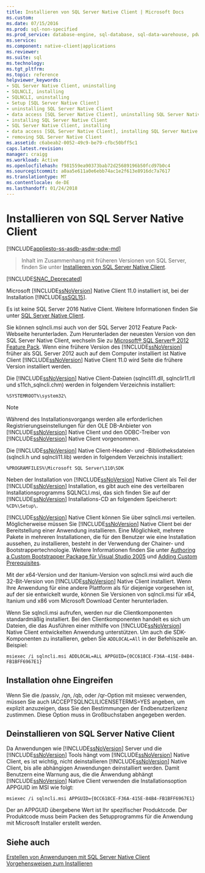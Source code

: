 ```yaml
---
title: Installieren von SQL Server Native Client | Microsoft Docs
ms.custom: 
ms.date: 07/15/2016
ms.prod: sql-non-specified
ms.prod_service: database-engine, sql-database, sql-data-warehouse, pdw
ms.service: 
ms.component: native-client|applications
ms.reviewer: 
ms.suite: sql
ms.technology: 
ms.tgt_pltfrm: 
ms.topic: reference
helpviewer_keywords:
- SQL Server Native Client, uninstalling
- SQLNCLI, installing
- SQLNCLI, uninstalling
- Setup [SQL Server Native Client]
- uninstalling SQL Server Native Client
- data access [SQL Server Native Client], uninstalling SQL Server Native Client
- installing SQL Server Native Client
- SQL Server Native Client, installing
- data access [SQL Server Native Client], installing SQL Server Native Client
- removing SQL Server Native Client
ms.assetid: c6abeab2-0052-49c9-be79-cfbc50bff5c1
caps.latest.revision: 
manager: craigg
ms.workload: Active
ms.openlocfilehash: f981559ea90373bab72d25689196b50fcd97b0c4
ms.sourcegitcommit: a0aa5e611a0e6ebb74ac1e2f613e8916dc7a7617
ms.translationtype: MT
ms.contentlocale: de-DE
ms.lasthandoff: 01/24/2018
---
```

# <a name="installing-sql-server-native-client"></a>Installieren von SQL Server Native Client
[!INCLUDE[appliesto-ss-asdb-asdw-pdw-md](../../../includes/appliesto-ss-asdb-asdw-pdw-md.md)]
 > Inhalt im Zusammenhang mit früheren Versionen von SQL Server, finden Sie unter [Installieren von SQL Server Native Client](https://msdn.microsoft.com/en-US/library/ms131321(SQL.120).aspx).

[!INCLUDE[SNAC_Deprecated](../../../includes/snac-deprecated.md)]

  Microsoft [!INCLUDE[ssNoVersion](../../../includes/ssnoversion-md.md)] Native Client 11.0 installiert ist, bei der Installation [!INCLUDE[ssSQL15](../../../includes/sssql15-md.md)]. 
 
 Es ist keine SQL Server 2016 Native Client. Weitere Informationen finden Sie unter [SQL Server Native Client](../../../relational-databases/native-client/sql-server-native-client.md). 
 
Sie können sqlncli.msi auch von der SQL Server 2012 Feature Pack-Webseite herunterladen. Zum Herunterladen der neuesten Version von den SQL Server Native Client, wechseln Sie zu [Microsoft® SQL Server® 2012 Feature Pack](http://www.microsoft.com/en-us/download/confirmation.aspx?id=29065). Wenn eine frühere Version des [!INCLUDE[ssNoVersion](../../../includes/ssnoversion-md.md)] früher als SQL Server 2012 auch auf dem Computer installiert ist Native Client [!INCLUDE[ssNoVersion](../../../includes/ssnoversion-md.md)] Native Client 11.0 wird Seite die frühere Version installiert werden.  
  
 Die [!INCLUDE[ssNoVersion](../../../includes/ssnoversion-md.md)] Native Client-Dateien (sqlncli11.dll, sqlnclir11.rll und s11ch_sqlncli.chm) werden in folgendem Verzeichnis installiert:  
  
 `%SYSTEMROOT%\system32\`  
  
> [!NOTE]  
>  Während des Installationsvorgangs werden alle erforderlichen Registrierungseinstellungen für den OLE DB-Anbieter von [!INCLUDE[ssNoVersion](../../../includes/ssnoversion-md.md)] Native Client und den ODBC-Treiber von [!INCLUDE[ssNoVersion](../../../includes/ssnoversion-md.md)] Native Client vorgenommen.  
  
 Die [!INCLUDE[ssNoVersion](../../../includes/ssnoversion-md.md)] Native Client-Header- und -Bibliotheksdateien (sqlncli.h und sqlncli11.lib) werden in folgendem Verzeichnis installiert:  
  
 `%PROGRAMFILES%\Microsoft SQL Server\110\SDK`  
  
 Neben der Installation von [!INCLUDE[ssNoVersion](../../../includes/ssnoversion-md.md)] Native Client als Teil der [!INCLUDE[ssNoVersion](../../../includes/ssnoversion-md.md)] Installation, es gibt auch eine des verteilbaren Installationsprogramms SQLNCLI.msi, das sich finden Sie auf der [!INCLUDE[ssNoVersion](../../../includes/ssnoversion-md.md)] Installations-CD an folgendem Speicherort: `%CD%\Setup\`.  
  
 [!INCLUDE[ssNoVersion](../../../includes/ssnoversion-md.md)] Native Client können Sie über sqlncli.msi verteilen. Möglicherweise müssen Sie [!INCLUDE[ssNoVersion](../../../includes/ssnoversion-md.md)] Native Client bei der Bereitstellung einer Anwendung installieren. Eine Möglichkeit, mehrere Pakete in mehreren Installationen, die für den Benutzer wie eine Installation aussehen, zu installieren, besteht in der Verwendung der Chainer- und Bootstrappertechnologie. Weitere Informationen finden Sie unter [Authoring a Custom Bootstrapper Package für Visual Studio 2005](http://go.microsoft.com/fwlink/?LinkId=115667) und [Adding Custom Prerequisites](http://go.microsoft.com/fwlink/?LinkId=115668).  
  
 Mit der x64-Version und der Itanium-Version von sqlncli.msi wird auch die 32-Bit-Version von [!INCLUDE[ssNoVersion](../../../includes/ssnoversion-md.md)] Native Client installiert. Wenn Ihre Anwendung für eine andere Plattform als für diejenige vorgesehen ist, auf der sie entwickelt wurde, können Sie Versionen von sqlncli.msi für x64, Itanium und x86 vom Microsoft Download Center herunterladen.  
  
 Wenn Sie sqlncli.msi aufrufen, werden nur die Clientkomponenten standardmäßig installiert. Bei den Clientkomponenten handelt es sich um Dateien, die das Ausführen einer mithilfe von [!INCLUDE[ssNoVersion](../../../includes/ssnoversion-md.md)] Native Client entwickelten Anwendung unterstützen. Um auch die SDK-Komponenten zu installieren, geben Sie `ADDLOCAL=All` in der Befehlszeile an. Beispiel:  
  
 `msiexec /i sqlncli.msi ADDLOCAL=ALL APPGUID={0CC618CE-F36A-415E-84B4-FB1BFF6967E1}`  
  
## <a name="silent-install"></a>Installation ohne Eingreifen  
 Wenn Sie die /passiv, /qn, /qb, oder /qr-Option mit msiexec verwenden, müssen Sie auch IACCEPTSQLNCLILICENSETERMS=YES angeben, um explizit anzuzeigen, dass Sie den Bestimmungen der Endbenutzerlizenz zustimmen. Diese Option muss in Großbuchstaben angegeben werden.  
  
## <a name="uninstalling-sql-server-native-client"></a>Deinstallieren von SQL Server Native Client  
 Da Anwendungen wie [!INCLUDE[ssNoVersion](../../../includes/ssnoversion-md.md)] Server und die [!INCLUDE[ssNoVersion](../../../includes/ssnoversion-md.md)] Tools hängt vom [!INCLUDE[ssNoVersion](../../../includes/ssnoversion-md.md)] Native Client, es ist wichtig, nicht deinstallieren [!INCLUDE[ssNoVersion](../../../includes/ssnoversion-md.md)] Native Client, bis alle abhängigen Anwendungen deinstalliert werden. Damit Benutzern eine Warnung aus, die die Anwendung abhängt [!INCLUDE[ssNoVersion](../../../includes/ssnoversion-md.md)] Native Client verwenden die Installationsoption APPGUID im MSI wie folgt:  
  
 `msiexec /i sqlncli.msi APPGUID={0CC618CE-F36A-415E-84B4-FB1BFF6967E1}`  
  
 Der an APPGUID übergebene Wert ist Ihr spezifischer Produktcode. Der Produktcode muss beim Packen des Setupprogramms für die Anwendung mit Microsoft Installer erstellt werden.  
  
## <a name="see-also"></a>Siehe auch  
 [Erstellen von Anwendungen mit SQL Server Native Client](../../../relational-databases/native-client/applications/installing-sql-server-native-client.md)   
 [Vorgehensweisen zum Installieren](http://msdn.microsoft.com/library/59de41e7-557f-462a-8914-53ec35496baa)  
  
  
